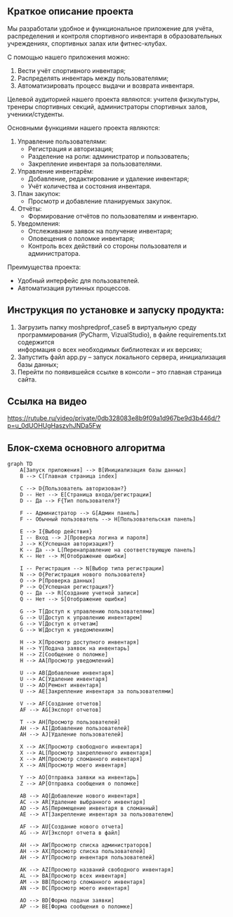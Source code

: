 ## Краткое описание проекта

Мы разработали удобное и функциональное приложение для учёта, распределения и контроля спортивного инвентаря в образовательных учреждениях, спортивных залах или фитнес-клубах.

С помощью нашего приложения можно:
1) Вести учёт спортивного инвентаря;
2) Распределять инвентарь между пользователями;
3) Автоматизировать процесс выдачи и возврата инвентаря.

Целевой аудиторией нашего проекта являются: учителя физкультуры, тренеры спортивных секций, администраторы спортивных залов, ученики/студенты.

Основными функциями нашего проекта являются:
1. Управление пользователями:
   - Регистрация и авторизация;
   - Разделение на роли: администратор и пользователь;
   - Закрепление инвентаря за пользователями.
2. Управление инвентарём:
   - Добавление, редактирование и удаление инвентаря;
   - Учёт количества и состояния инвентаря.
3. План закупок:
   - Просмотр и добавление планируемых закупок.
4. Отчёты:
   - Формирование отчётов по пользователям и инвентарю.
5. Уведомления:
   - Отслеживание заявок на получение инвентаря;
   - Оповещения о поломке инвентаря;
   - Контроль всех действий со стороны пользователя и администратора.

Преимущества проекта:
- Удобный интерфейс для пользователей.
- Автоматизация рутинных процессов.



## Инструкция по установке и запуску продукта:
1.	Загрузить папку moshpredprof_case5 в виртуальную среду программирования (PyCharm, VizualStudio), в файле requirements.txt содержится  
информация о всех необходимых библиотеках и их версиях;
2.	Запустить файл app.py – запуск локального сервера, инициализация базы данных;
3.	Перейти по появившейся ссылке в консоли – это главная страница сайта.



## Ссылка на видео
https://rutube.ru/video/private/0db328083e8b9f09a1d967be9d3b446d/?p=u_0dUOHUgHaszvhJNDa5Fw


## Блок-схема основного алгоритма

```mermaid
graph TD
    A[Запуск приложения] --> B[Инициализация базы данных]
    B --> C[Главная страница index]
    
    C --> D{Пользователь авторизован?}
    D -- Нет --> E[Страница входа/регистрации]
    D -- Да --> F{Тип пользователя?}
    
    F -- Администратор --> G[Админ панель]
    F -- Обычный пользователь --> H[Пользовательская панель]
    
    E --> I{Выбор действия}
    I -- Вход --> J[Проверка логина и пароля]
    J --> K{Успешная авторизация?}
    K -- Да --> L[Перенаправление на соответствующую панель]
    K -- Нет --> M[Отображение ошибки]
    
    I -- Регистрация --> N[Выбор типа регистрации]
    N --> O{Регистрация нового пользователя}
    O --> P[Проверка данных]
    P --> Q{Успешная регистрация?}
    Q -- Да --> R[Создание учетной записи]
    Q -- Нет --> S[Отображение ошибки]
    
    G --> T[Доступ к управлению пользователями]
    G --> U[Доступ к управлению инвентарем]
    G --> V[Доступ к отчетам]
    G --> W[Доступ к уведомлениям]
    
    H --> X[Просмотр доступного инвентаря]
    H --> Y[Подача заявок на инвентарь]
    H --> Z[Сообщение о поломке]
    H --> AA[Просмотр уведомлений]
    
    U --> AB[Добавление инвентаря]
    U --> AC[Удаление инвентаря]
    U --> AD[Ремонт инвентаря]
    U --> AE[Закрепление инвентаря за пользователями]
    
    V --> AF[Создание отчетов]
    AF --> AG[Экспорт отчетов]
    
    T --> AH[Просмотр пользователей]
    AH --> AI[Добавление пользователей]
    AH --> AJ[Удаление пользователей]
    
    X --> AK[Просмотр свободного инвентаря]
    X --> AL[Просмотр закрепленного инвентаря]
    X --> AM[Просмотр сломанного инвентаря]
    X --> AN[Просмотр моего инвентаря]
    
    Y --> AO[Отправка заявки на инвентарь]
    Z --> AP[Отправка сообщения о поломке]
    
    AB --> AQ[Добавление нового инвентаря]
    AC --> AR[Удаление выбранного инвентаря]
    AD --> AS[Перемещение инвентаря в сломанный]
    AE --> AT[Закрепление инвентаря за пользователем]
    
    AF --> AU[Создание нового отчета]
    AG --> AV[Экспорт отчета в файл]
    
    AH --> AW[Просмотр списка администраторов]
    AH --> AX[Просмотр списка пользователей]
    AH --> AY[Просмотр инвентаря пользователей]
    
    AK --> AZ[Просмотр названий свободного инвентаря]
    AL --> BA[Просмотр всех инвентаря]
    AM --> BB[Просмотр сломанного инвентаря]
    AN --> BC[Просмотр моего инвентаря]
    
    AO --> BD[Форма подачи заявки]
    AP --> BE[Форма сообщения о поломке]
